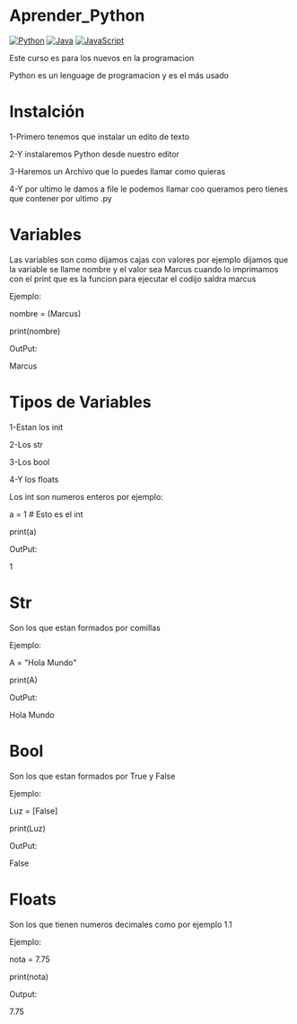 # Aprender_Python

[![Python](https://img.shields.io/badge/Python-yellow?style=for-the-badge&logo=python&logoColor=white&labelColor=101010)]()
[![Java](https://img.shields.io/badge/Java-007396?style=for-the-badge&logo=java&logoColor=white&labelColor=101010)]()
[![JavaScript](https://img.shields.io/badge/JavaScript-F7DF1E?style=for-the-badge&logo=javascript&logoColor=white&labelColor=101010)]()

Este curso es para los nuevos en la programacion

Python es un lenguage de programacion y es el más usado 

# Instalción
1-Primero tenemos que instalar un edito de texto

2-Y instalaremos Python desde nuestro editor

3-Haremos un Archivo que lo puedes llamar como quieras

4-Y por ultimo le damos a file le podemos llamar coo queramos pero tienes que contener por ultimo .py

# Variables

Las variables son como dijamos cajas con valores por ejemplo dijamos que la variable se llame
nombre y el valor sea Marcus
cuando lo imprimamos con el print que es la funcion para ejecutar el codijo saldra marcus

Ejemplo:

nombre = (Marcus)

print(nombre)

OutPut:

Marcus

# Tipos de Variables

1-Estan los init

2-Los str

3-Los bool

4-Y los floats  

Los int son numeros enteros por ejemplo:

a = 1 # Esto es el int

print(a)

OutPut:

1

#  Str

Son los que estan formados por comillas

Ejemplo:

A = "Hola Mundo"

print(A)

OutPut:

Hola Mundo

# Bool

Son los que estan formados por True y False

Ejemplo:

Luz = [False]

print(Luz)

OutPut:

False

# Floats

Son los que tienen numeros decimales como por ejemplo 1.1

Ejemplo:

nota = 7.75

print(nota)

Output:

7.75

